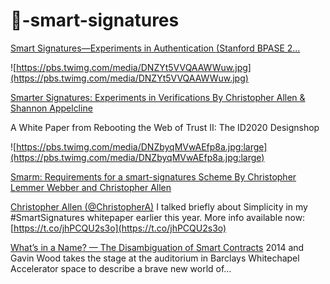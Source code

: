 # 🧱-smart-signatures

[Smart Signatures—Experiments in Authentication (Stanford BPASE 2...](https://www.slideshare.net/ChristopherA/smart-signaturesexperiments-in-authentication-stanford-bpase-2018-final)

![https://pbs.twimg.com/media/DNZYt5VVQAAWWuw.jpg](https://pbs.twimg.com/media/DNZYt5VVQAAWWuw.jpg)

[Smarter Signatures: Experiments in Verifications
By Christopher Allen & Shannon Appelcline](https://github.com/WebOfTrustInfo/rwot2-id2020/blob/master/draft-documents/smarter-signatures.md)

A White Paper from Rebooting the Web of Trust II: The ID2020 Designshop

![https://pbs.twimg.com/media/DNZbyqMVwAEfp8a.jpg:large](https://pbs.twimg.com/media/DNZbyqMVwAEfp8a.jpg:large)

[Smarm: Requirements for a smart-signatures Scheme By Christopher Lemmer Webber and Christopher Allen](https://github.com/WebOfTrustInfo/rwot5-boston/blob/master/draft-documents/smarm.md)

[Christopher Allen (@ChristopherA)](https://twitter.com/ChristopherA/status/925023568081010689)
I talked briefly about Simplicity in my #SmartSignatures whitepaper earlier this year. More info available now: [https://t.co/jhPCQU2s3o](https://t.co/jhPCQU2s3o)

[What’s in a Name? — The Disambiguation of Smart Contracts](https://medium.com/@anthonymacey/whats-in-a-name-the-disambiguation-of-smart-contracts-daca8276db4)
2014 and Gavin Wood takes the stage at the auditorium in Barclays Whitechapel Accelerator space to describe a brave new world of…

